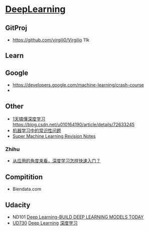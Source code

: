 # [DeepLearning](https://en.wikipedia.org/wiki/Deep_learning)

## GitProj
- https://github.com/virgili0/Virgilio 11k
## Learn
## Google
- https://developers.google.com/machine-learning/crash-course
- 
## Other

- [1天搞懂深度学习](http://www.slideshare.net/tw_dsconf/ss-62245351?qid=108adce3-2c3d-4758-a830-95d0a57e46bc&v=&b=&from_search=3) https://blog.csdn.net/u010164190/article/details/72633245
- [机器学习中的常识性问题](https://yuanxiaosc.github.io/2019/08/16/%E6%9C%BA%E5%99%A8%E5%AD%A6%E4%B9%A0%E4%B8%AD%E7%9A%84%E5%B8%B8%E8%AF%86%E6%80%A7%E9%97%AE%E9%A2%98/)
- [Super Machine Learning Revision Notes](https://createmomo.github.io/2018/01/23/Super-Machine-Learning-Revision-Notes/#tableofcontents)
### Zhihu
- [从应用的角度来看，深度学习怎样快速入门？](https://www.zhihu.com/question/343407265)

## Compitition
- Biendata.com

## Udacity
- ND101 [Deep Learning-BUILD DEEP LEARNING MODELS TODAY](https://www.udacity.com/course/deep-learning-nanodegree--nd101)
- [UD730](https://classroom.udacity.com/courses/ud730) [Deep Learning](https://eu.udacity.com/course/deep-learning--ud730) [深度学习](https://cn.udacity.com/course/deep-learning--ud730)